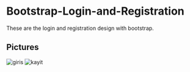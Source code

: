# Bootstrap-Login-and-Registration
These are the login and registration design with bootstrap.

## Pictures

![giris](https://user-images.githubusercontent.com/12279132/31765807-52a96320-b4ce-11e7-8254-df08e7b9130b.png)
![kayit](https://user-images.githubusercontent.com/12279132/31765808-5303560a-b4ce-11e7-98d6-bd41595e74b9.png)
